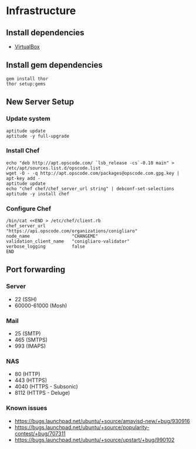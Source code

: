 # Infrastructure

## Install dependencies

* [VirtualBox](https://www.virtualbox.org/)

## Install gem dependencies

    gem install thor
    thor setup:gems

## New Server Setup

### Update system

    aptitude update
    aptitude -y full-upgrade

### Install Chef

    echo "deb http://apt.opscode.com/ `lsb_release -cs`-0.10 main" > /etc/apt/sources.list.d/opscode.list
    wget -O - -q http://apt.opscode.com/packages@opscode.com.gpg.key | apt-key add -
    aptitude update
    echo "chef chef/chef_server_url string" | debconf-set-selections
    aptitude -y install chef

### Configure Chef

    /bin/cat <<END > /etc/chef/client.rb
    chef_server_url          "https://api.opscode.com/organizations/conigliaro"
    node_name                "CHANGEME"
    validation_client_name   "conigliaro-validator"
    verbose_logging          false
    END

## Port forwarding

### Server

  - 22 (SSH)
  - 60000-61000 (Mosh)

### Mail

  - 25 (SMTP)
  - 465 (SMTPS)
  - 993 (IMAPS)

### NAS

  - 80 (HTTP)
  - 443 (HTTPS)
  - 4040 (HTTPS - Subsonic)
  - 8112 (HTTPS - Deluge)

### Known issues

  - https://bugs.launchpad.net/ubuntu/+source/amavisd-new/+bug/930916
  - https://bugs.launchpad.net/ubuntu/+source/popularity-contest/+bug/707311
  - https://bugs.launchpad.net/ubuntu/+source/upstart/+bug/990102
